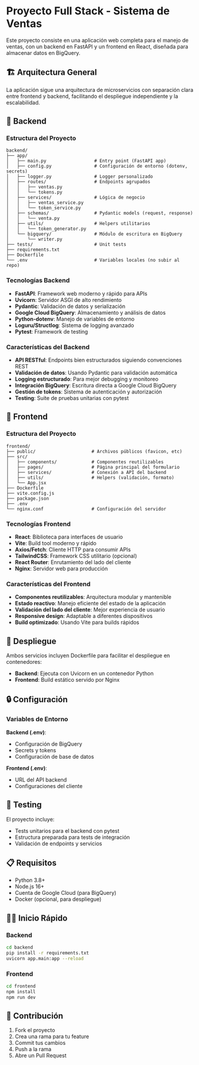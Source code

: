 # Proyecto Full Stack - Sistema de Ventas

Este proyecto consiste en una aplicación web completa para el manejo de ventas, con un backend en FastAPI y un frontend en React, diseñada para almacenar datos en BigQuery.

## 🏗️ Arquitectura General

La aplicación sigue una arquitectura de microservicios con separación clara entre frontend y backend, facilitando el despliegue independiente y la escalabilidad.

## 🔧 Backend

### Estructura del Proyecto

```
backend/
├── app/
│   ├── main.py                  # Entry point (FastAPI app)
│   ├── config.py                # Configuración de entorno (dotenv, secrets)
│   ├── logger.py                # Logger personalizado
│   ├── routes/                  # Endpoints agrupados
│   │   ├── ventas.py
│   │   └── tokens.py
│   ├── services/                # Lógica de negocio
│   │   ├── ventas_service.py
│   │   └── token_service.py
│   ├── schemas/                 # Pydantic models (request, response)
│   │   └── venta.py
│   ├── utils/                   # Helpers utilitarios
│   │   └── token_generator.py
│   └── bigquery/                # Módulo de escritura en BigQuery
│       └── writer.py
├── tests/                       # Unit tests
├── requirements.txt
├── Dockerfile
└── .env                         # Variables locales (no subir al repo)
```

### Tecnologías Backend

- **FastAPI**: Framework web moderno y rápido para APIs
- **Uvicorn**: Servidor ASGI de alto rendimiento
- **Pydantic**: Validación de datos y serialización
- **Google Cloud BigQuery**: Almacenamiento y análisis de datos
- **Python-dotenv**: Manejo de variables de entorno
- **Loguru/Structlog**: Sistema de logging avanzado
- **Pytest**: Framework de testing

### Características del Backend

- **API RESTful**: Endpoints bien estructurados siguiendo convenciones REST
- **Validación de datos**: Usando Pydantic para validación automática
- **Logging estructurado**: Para mejor debugging y monitoreo
- **Integración BigQuery**: Escritura directa a Google Cloud BigQuery
- **Gestión de tokens**: Sistema de autenticación y autorización
- **Testing**: Suite de pruebas unitarias con pytest

## 🎨 Frontend

### Estructura del Proyecto

```
frontend/
├── public/                     # Archivos públicos (favicon, etc)
├── src/
│   ├── components/             # Componentes reutilizables
│   ├── pages/                  # Página principal del formulario
│   ├── services/               # Conexión a API del backend
│   ├── utils/                  # Helpers (validación, formato)
│   └── App.jsx
├── Dockerfile
├── vite.config.js
├── package.json
├── .env
└── nginx.conf                  # Configuración del servidor
```

### Tecnologías Frontend

- **React**: Biblioteca para interfaces de usuario
- **Vite**: Build tool moderno y rápido
- **Axios/Fetch**: Cliente HTTP para consumir APIs
- **TailwindCSS**: Framework CSS utilitario (opcional)
- **React Router**: Enrutamiento del lado del cliente
- **Nginx**: Servidor web para producción

### Características del Frontend

- **Componentes reutilizables**: Arquitectura modular y mantenible
- **Estado reactivo**: Manejo eficiente del estado de la aplicación
- **Validación del lado del cliente**: Mejor experiencia de usuario
- **Responsive design**: Adaptable a diferentes dispositivos
- **Build optimizado**: Usando Vite para builds rápidos

## 🚀 Despliegue

Ambos servicios incluyen Dockerfile para facilitar el despliegue en contenedores:

- **Backend**: Ejecuta con Uvicorn en un contenedor Python
- **Frontend**: Build estático servido por Nginx

## 🔒 Configuración

### Variables de Entorno

**Backend (.env)**:
- Configuración de BigQuery
- Secrets y tokens
- Configuración de base de datos

**Frontend (.env)**:
- URL del API backend
- Configuraciones del cliente

## 🧪 Testing

El proyecto incluye:
- Tests unitarios para el backend con pytest
- Estructura preparada para tests de integración
- Validación de endpoints y servicios

## 📋 Requisitos

- Python 3.8+
- Node.js 16+
- Cuenta de Google Cloud (para BigQuery)
- Docker (opcional, para despliegue)

## 🏃‍♂️ Inicio Rápido

### Backend
```bash
cd backend
pip install -r requirements.txt
uvicorn app.main:app --reload
```

### Frontend
```bash
cd frontend
npm install
npm run dev
```

## 🤝 Contribución

1. Fork el proyecto
2. Crea una rama para tu feature
3. Commit tus cambios
4. Push a la rama
5. Abre un Pull Request